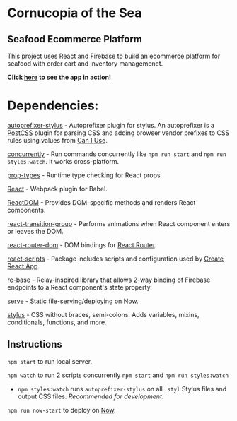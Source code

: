 # Cornucopia of the Sea
## Seafood Ecommerce Platform

This project uses React and Firebase to build an ecommerce platform for seafood with order cart and inventory managemenet.

**Click [here](https://mikeyindev.github.io/cornucopia-of-the-sea/) to see the app in action!**

# Dependencies:

[autoprefixer-stylus](https://github.com/jescalan/autoprefixer-stylus) - Autoprefixer plugin for stylus. An autoprefixer is a [PostCSS](https://github.com/postcss/postcss) plugin for parsing CSS and adding browser vendor prefixes to CSS rules using values from [Can I Use](https://caniuse.com/).

[concurrently](https://github.com/kimmobrunfeldt/concurrently) - Run commands concurrently like `npm run start` and `npm run styles:watch`. It works cross-platform.

[prop-types](https://github.com/facebook/prop-types) - Runtime type checking for React props.

[React](https://reactjs.org/) - Webpack plugin for Babel.

[ReactDOM](https://reactjs.org/docs/react-dom.html) - Provides DOM-specific methods and renders React components.

[react-transition-group](http://reactcommunity.org/react-transition-group/css-transition) - Performs animations when React component enters or leaves the DOM.

[react-router-dom](https://github.com/ReactTraining/react-router/tree/master/packages/react-router-dom) - DOM bindings for [React Router](https://reacttraining.com/react-router/).

[react-scripts](https://github.com/facebook/create-react-app/blob/master/packages/react-scripts/template/README.md#available-scripts) - Package includes scripts and configuration used by [Create React App](https://github.com/facebook/create-react-app).

[re-base](https://github.com/tylermcginnis/re-base) - Relay-inspired library that allows 2-way binding of Firebase endpoints to a React component's state property. 

[serve](https://github.com/zeit/serve) - Static file-serving/deploying on [Now](https://zeit.co/now).

[stylus](http://stylus-lang.com/) - CSS without braces, semi-colons. Adds variables, mixins, conditionals, functions, and more.

## Instructions
`npm start` to run local server.

`npm watch` to run 2 scripts concurrently `npm start` and `npm run styles:watch`
- `npm styles:watch` runs `autoprefixer-stylus` on all `.styl` Stylus files and output CSS files. *Recommended for development*.

`npm run now-start` to deploy on [Now](https://zeit.co/now).
